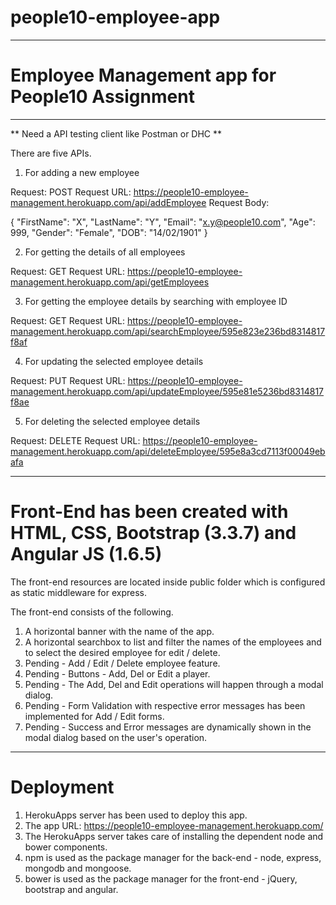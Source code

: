 # people10-employee-app

***********************************************************************************************************
# Employee Management app for People10 Assignment
***********************************************************************************************************


** Need a API testing client like Postman or DHC **

There are five APIs.

1. For adding a new employee
 
Request: POST
Request URL: https://people10-employee-management.herokuapp.com/api/addEmployee
Request Body: 

{
	"FirstName": "X",
	"LastName": "Y",
	"Email": "x.y@people10.com",
	"Age": 999,
	"Gender": "Female",
	"DOB": "14/02/1901"
}

2. For getting the details of all employees

Request: GET
Request URL: https://people10-employee-management.herokuapp.com/api/getEmployees

3. For getting the employee details by searching with employee ID

Request: GET
Request URL: https://people10-employee-management.herokuapp.com/api/searchEmployee/595e823e236bd8314817f8af

4. For updating the selected employee details

Request: PUT
Request URL: https://people10-employee-management.herokuapp.com/api/updateEmployee/595e81e5236bd8314817f8ae

5. For deleting the selected employee details

Request: DELETE
Request URL: https://people10-employee-management.herokuapp.com/api/deleteEmployee/595e8a3cd7113f00049ebafa

***********************************************************************************************************

# Front-End has been created with HTML, CSS, Bootstrap (3.3.7) and Angular JS (1.6.5)

The front-end resources are located inside public folder which is configured as static middleware for express.

The front-end consists of the following.

1. A horizontal banner with the name of the app.
2. A horizontal searchbox to list and filter the names of the employees and to select the desired employee for edit / delete.
3. Pending - Add / Edit / Delete employee feature.
4. Pending - Buttons - Add, Del or Edit a player.
5. Pending - The Add, Del and Edit operations will happen through a modal dialog.
6. Pending - Form Validation with respective error messages has been implemented for Add / Edit forms.
7. Pending - Success and Error messages are dynamically shown in the modal dialog based on the user's operation.

***********************************************************************************************************

# Deployment

1. HerokuApps server has been used to deploy this app.
2. The app URL: https://people10-employee-management.herokuapp.com/
2. The HerokuApps server takes care of installing the dependent node and bower components.
3. npm is used as the package manager for the back-end - node, express, mongodb and mongoose.
4. bower is used as the package manager for the front-end - jQuery, bootstrap and angular.